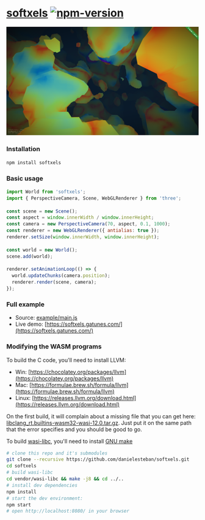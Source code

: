 [softxels](https://softxels.gatunes.com/)
[![npm-version](https://img.shields.io/npm/v/softxels.svg)](https://www.npmjs.com/package/softxels)
==

[![screenshot](https://github.com/danielesteban/softxels/raw/master/example/screenshot.png)](https://softxels.gatunes.com/)

### Installation

```bash
npm install softxels
```

### Basic usage

```js
import World from 'softxels';
import { PerspectiveCamera, Scene, WebGLRenderer } from 'three';

const scene = new Scene();
const aspect = window.innerWidth / window.innerHeight;
const camera = new PerspectiveCamera(70, aspect, 0.1, 1000);
const renderer = new WebGLRenderer({ antialias: true });
renderer.setSize(window.innerWidth, window.innerHeight);

const world = new World();
scene.add(world);

renderer.setAnimationLoop(() => {
  world.updateChunks(camera.position);
  renderer.render(scene, camera);
});
```

### Full example

 * Source: [example/main.js](example/main.js)
 * Live demo: [https://softxels.gatunes.com/](https://softxels.gatunes.com/)

### Modifying the WASM programs

To build the C code, you'll need to install LLVM:

 * Win: [https://chocolatey.org/packages/llvm](https://chocolatey.org/packages/llvm)
 * Mac: [https://formulae.brew.sh/formula/llvm](https://formulae.brew.sh/formula/llvm)
 * Linux: [https://releases.llvm.org/download.html](https://releases.llvm.org/download.html)

On the first build, it will complain about a missing file that you can get here:
[libclang_rt.builtins-wasm32-wasi-12.0.tar.gz](https://github.com/WebAssembly/wasi-sdk/releases/download/wasi-sdk-12/libclang_rt.builtins-wasm32-wasi-12.0.tar.gz). Just put it on the same path that the error specifies and you should be good to go.

To build [wasi-libc](https://github.com/WebAssembly/wasi-libc), you'll need to install [GNU make](https://chocolatey.org/packages/make)

```bash
# clone this repo and it's submodules
git clone --recursive https://github.com/danielesteban/softxels.git
cd softxels
# build wasi-libc
cd vendor/wasi-libc && make -j8 && cd ../..
# install dev dependencies
npm install
# start the dev environment:
npm start
# open http://localhost:8080/ in your browser
```
